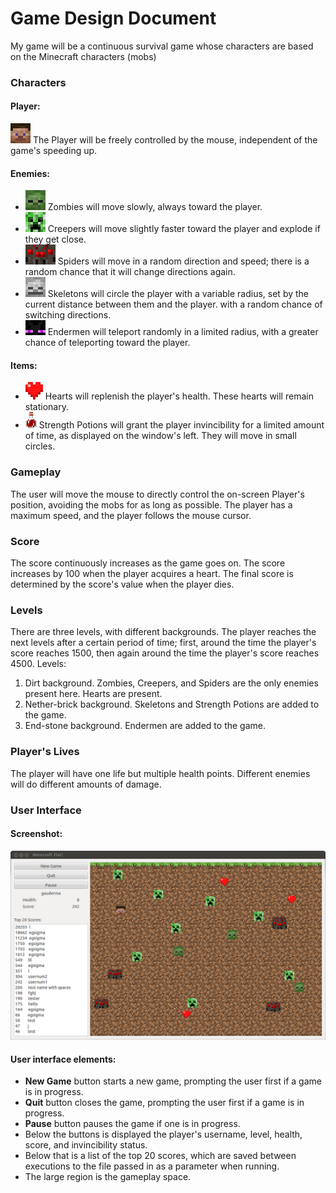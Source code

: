 # Game Design Document
My game will be a continuous survival game whose characters are based on the Minecraft characters (mobs)

### Characters
#### Player:
![Steve](/images/steve.png "Steve") The Player will be freely controlled by the mouse, independent of the game's speeding up.
#### Enemies:
+ ![Zombie](/images/zombie.png "Zombie") Zombies will move slowly, always toward the player.
+ ![Creeper](/images/creeper.png "Creeper") Creepers will move slightly faster toward the player and explode if they get close.
+ ![Spider](/images/spider.png "Spider") Spiders will move in a random direction and speed; there is a random chance that it will change directions again.
+ ![Skeleton](/images/skeleton.png "Skeleton") Skeletons will circle the player with a variable radius, set by the current distance between them and the player. with a random chance of switching directions.
+ ![Enderman](/images/enderman.png "Enderman") Endermen will teleport randomly in a limited radius, with a greater chance of teleporting toward the player.

#### Items:
+ ![Heart](/images/heart.png "Heart") Hearts will replenish the player's health.  These hearts will remain stationary.
+ ![Strength Potion](/images/potion_strength.png "Strength Potion") Strength Potions will grant the player invincibility for a limited amount of time, as displayed on the window's left.  They will move in small circles.


### Gameplay
The user will move the mouse to directly control the on-screen Player's position, avoiding the mobs for as long as possible.  The player has a maximum speed, and the player follows the mouse cursor.


### Score
The score continuously increases as the game goes on.  The score increases by 100 when the player acquires a heart.  The final score is determined by the score's value when the player dies.


### Levels
There are three levels, with different backgrounds.  The player reaches the next levels after a certain period of time; first, around the time the player's score reaches 1500, then again around the time the player's score reaches 4500.
Levels:
1. Dirt background.  Zombies, Creepers, and Spiders are the only enemies present here.  Hearts are present.
1. Nether-brick background.  Skeletons and Strength Potions are added to the game.
1. End-stone background.  Endermen are added to the game.


### Player's Lives
The player will have one life but multiple health points.  Different enemies will do different amounts of damage.


### User Interface
#### Screenshot:
![UI Screenshot](/images/GameDesignDoc_UIScreenshot.png "UI Screenshot")

#### User interface elements:
+ **New Game** button starts a new game, prompting the user first if a game is in progress.
+ **Quit** button closes the game, prompting the user first if a game is in progress.
+ **Pause** button pauses the game if one is in progress.
+ Below the buttons is displayed the player's username, level, health, score, and invincibility status.
+ Below that is a list of the top 20 scores, which are saved between executions to the file passed in as a parameter when running.
+ The large region is the gameplay space.
